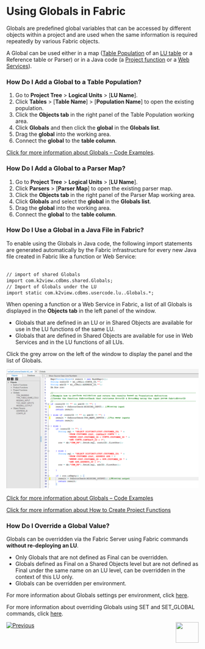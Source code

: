 # Using Globals in Fabric

Globals are predefined global variables that can be accessed by different objects within a project and are used when the same information is required repeatedly by various Fabric objects. 

A Global can be used either in a map ([Table Population](/articles/07_table_population/01_table_population_overview.md) of an [LU table](/articles/06_LU_tables/01_LU_tables_overview.md) or a Reference table<studio> or Parser</studio>) or in a Java code (a [Project function](/articles/07_table_population/08_project_functions.md) or a [Web Services](/articles/15_web_services_and_graphit/01_web_services_overview.md)).

<studio>

### How Do I Add a Global to a Table Population?

1.	Go to **Project Tree** > **Logical Units** > [**LU Name**]. 
2.	Click **Tables** > [**Table Name**] > [**Population Name**] to open the existing population.
3.	Click the **Objects tab** in the right panel of the Table Population working area.
4.	Click **Globals** and then click the **global** in the **Globals list**.
5.	Drag the **global** into the working area.
6.	Connect the **global** to the **table column**.

[Click for more information about Globals – Code Examples](/articles/08_globals/04_globals_code_examples.md).

### How Do I Add a Global to a Parser Map?
1.	Go to **Project Tree** > **Logical Units** > [**LU Name**].
2.	Click **Parsers** > [**Parser Map**] to open the existing parser map.
3.	Click the **Objects tab** in the right panel of the Parser Map working area.
4.	Click **Globals** and select the **global** in the **Globals list**.
5.	Drag the **global** into the working area.
6.	Connect the **global** to the **table column**.

</studio>

### How Do I Use a Global in a Java File in Fabric?
To enable using the Globals in Java code, the following import statements are generated automatically by the Fabric infrastructure for every new Java file created in Fabric like a function or Web Service: 

<pre><code>
// import of shared Globals
import com.k2view.cdbms.shared.Globals; 
// Import of Globals under the LU
import static com.k2view.cdbms.usercode.lu.<LU name>.Globals.*; 
</code></pre>

When opening a function or a Web Service in Fabric, a list of all Globals is displayed in the **Objects tab** in the left panel of the window. 
* Globals that are defined in an LU or in Shared Objects are available for use in the LU functions of the same LU.
* Globals that are defined in Shared Objects are available for use in Web Services and in the LU functions of all LUs.

<studio>

Click the grey arrow on the left of the window to display the panel and the list of Globals.

![image](/articles/08_globals/images/08_02_01_list_of_Globals.png)

</studio>

[Click for more information about Globals – Code Examples](/articles/08_globals/04_globals_code_examples.md)

[Click for more information about How to Create Project Functions](/articles/07_table_population/10_creating_a_project_function.md)

### How Do I Override a Global Value?
Globals can be overridden via the Fabric Server using Fabric commands **without re-deploying an LU**.
* Only Globals that are not defined as Final can be overridden.  
* Globals defined as Final on a Shared Objects level but are not defined as Final under the same name on an LU level, can be overridden in the context of this LU only.
* Globals can be overridden per environment. 

For more information about Globals settings per environment, click [here](/articles/25_environments/02_create_new_environment.md).

For more information about overriding Globals using SET and SET_GLOBAL commands, click [here](/articles/08_globals/03_set_globals.md). 

[![Previous](/articles/images/Previous.png)](/articles/08_globals/01_globals_overview.md)[<img align="right" width="60" height="54" src="/articles/images/Next.png">](/articles/08_globals/03_set_globals.md)
